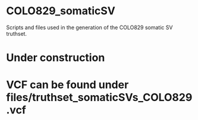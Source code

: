 # COLO829_somaticSV
Scripts and files used in the generation of the COLO829 somatic SV truthset.


# Under construction
# VCF can be found under files/truthset_somaticSVs_COLO829.vcf

